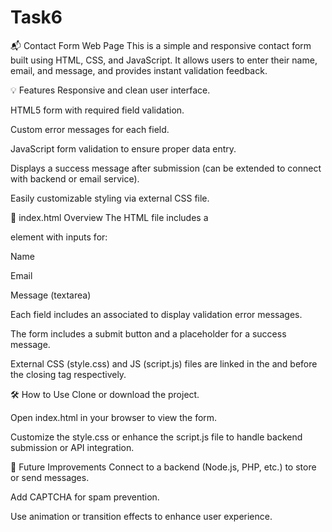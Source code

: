 # Task6
📬 Contact Form Web Page
This is a simple and responsive contact form built using HTML, CSS, and JavaScript. It allows users to enter their name, email, and message, and provides instant validation feedback.

💡 Features
Responsive and clean user interface.

HTML5 form with required field validation.

Custom error messages for each field.

JavaScript form validation to ensure proper data entry.

Displays a success message after submission (can be extended to connect with backend or email service).

Easily customizable styling via external CSS file.


📄 index.html Overview
The HTML file includes a <form> element with inputs for:

Name

Email

Message (textarea)

Each field includes an associated <span> to display validation error messages.

The form includes a submit button and a placeholder for a success message.

External CSS (style.css) and JS (script.js) files are linked in the <head> and before the closing <body> tag respectively.

🛠️ How to Use
Clone or download the project.

Open index.html in your browser to view the form.

Customize the style.css or enhance the script.js file to handle backend submission or API integration.

🚀 Future Improvements
Connect to a backend (Node.js, PHP, etc.) to store or send messages.

Add CAPTCHA for spam prevention.

Use animation or transition effects to enhance user experience.

